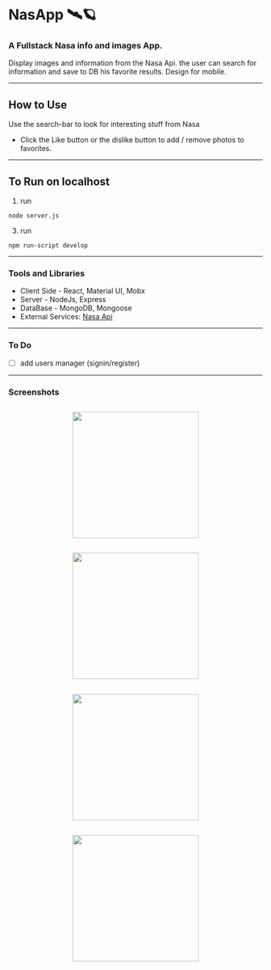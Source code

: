 # NasApp 🛰🪐

### A Fullstack Nasa info and images App.

Display images and information from the Nasa Api. the user can search for information and save to DB his favorite results.
Design for mobile.

---

## How to Use

Use the search-bar to look for interesting stuff from Nasa

- Click the Like button or the dislike button to add / remove photos to favorites.

---

## To Run on localhost

1. run

```
node server.js
```

3. run

```
npm run-script develop
```

---

### Tools and Libraries

- Client Side - React, Material UI, Mobx
- Server - NodeJs, Express
- DataBase - MongoDB, Mongoose
- External Services: [Nasa Api](https://api.nasa.gov/)

---

### To Do

- [ ] add users manager (signin/register)

---

### Screenshots

## <p align="center"><img src="https://res.cloudinary.com/dnngdbnuq/image/upload/v1616950917/Screen_Shot_2021-03-28_at_7.56.35_PM_ji46se.png" width="250"> </p>
## <p align="center"><img src="https://res.cloudinary.com/dnngdbnuq/image/upload/v1616950917/Screen_Shot_2021-03-28_at_7.58.47_PM_k9txiq.png" width="250"> </p>
## <p align="center"><img src="https://res.cloudinary.com/dnngdbnuq/image/upload/v1616950917/Screen_Shot_2021-03-28_at_7.57.04_PM_k7lnsw.png" width="250"> </p>
## <p align="center"><img src="https://res.cloudinary.com/dnngdbnuq/image/upload/v1616950917/Screen_Shot_2021-03-28_at_8.00.26_PM_acidds.png" width="250"> </p>
